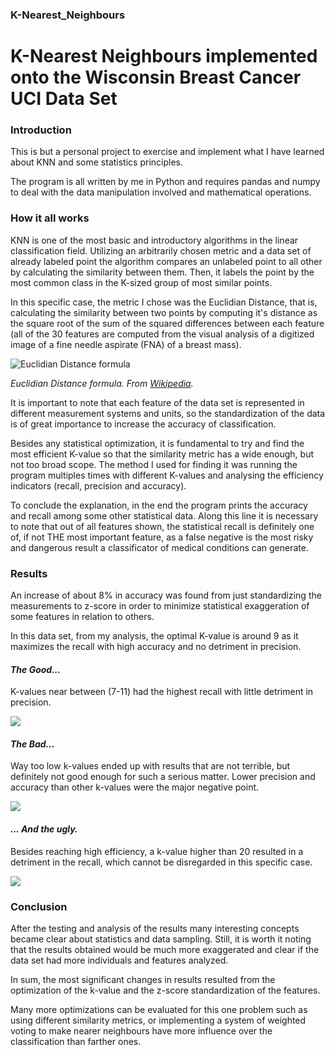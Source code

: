 ### K-Nearest_Neighbours
# K-Nearest Neighbours implemented onto the Wisconsin Breast Cancer UCI Data Set

### Introduction
This is but a personal project to exercise and implement what I have learned about KNN and some statistics principles.

The program is all written by me in Python and requires pandas and numpy to deal with the data manipulation involved and mathematical operations.

### How it all works

KNN is one of the most basic and introductory algorithms in the linear classification field. Utilizing an arbitrarily chosen metric and a data set of already labeled point the algorithm compares an unlabeled point to all other by calculating the similarity between them. Then, it labels the point by the most common class in the K-sized group of most similar points.

In this specific case, the metric I chose was the Euclidian Distance, that is, calculating the similarity between two points by computing it's distance as the square root of the sum of the squared differences between each feature (all of the 30 features are computed from the visual analysis of a digitized image of a fine needle aspirate (FNA) of a breast mass).

![Euclidian Distance formula](https://wikimedia.org/api/rest_v1/media/math/render/svg/795b967db2917cdde7c2da2d1ee327eb673276c0)

*Euclidian Distance formula. _From [Wikipedia](https://en.wikipedia.org/wiki/Euclidean_distance)_.*

It is important to note that each feature of the data set is represented in different measurement systems and units, so the standardization of the data is of great importance to increase the accuracy of classification.

Besides any statistical optimization, it is fundamental to try and find the most efficient K-value so that the similarity metric has a wide enough, but not too broad scope. The method I used for finding it was running the program multiples times with different K-values and analysing the efficiency indicators (recall, precision and accuracy).

To conclude the explanation, in the end the program prints the accuracy and recall among some other statistical data. Along this line it is necessary to note that out of all features shown, the statistical recall is definitely one of, if not THE most important feature, as a false negative is the most risky and dangerous result a classificator of medical conditions can generate.


### Results
An increase of about 8% in accuracy was found from just standardizing the measurements to z-score in order to minimize statistical exaggeration of some features in relation to others.

In this data set, from my analysis, the optimal K-value is around 9 as it maximizes the recall with high accuracy and no detriment in precision.

#### *The Good...*

K-values near between (7-11) had the highest recall with little detriment in precision.

![](https://i.imgur.com/e2P3TJk.png)

#### *The Bad...*

Way too low k-values ended up with results that are not terrible, but definitely not good enough for such a serious matter. Lower precision and accuracy than other k-values were the major negative point.

![](https://i.imgur.com/ZlG0pGb.png)


#### *... And the ugly.*

Besides reaching high efficiency, a k-value higher than 20 resulted in a detriment in the recall, which cannot be disregarded in this specific case.

![](https://i.imgur.com/Ykb995I.png)


### Conclusion
After the testing and analysis of the results many interesting concepts became clear about statistics and data sampling. Still, it is worth it noting that the results obtained would be much more exaggerated and clear if the data set had more individuals and features analyzed.

In sum, the most significant changes in results resulted from the optimization of the k-value and the z-score standardization of the features.

Many more optimizations can be evaluated for this one problem such as using different similarity metrics, or implementing a system of weighted voting to make nearer neighbours have more influence over the classification than farther ones.
